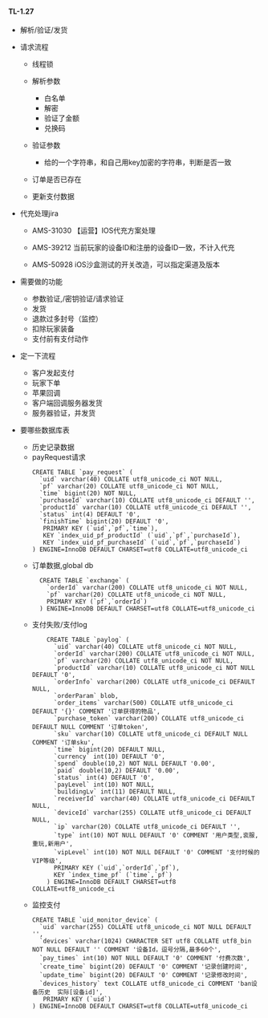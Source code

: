 #### TL-1.27

 - 解析/验证/发货










 - 请求流程
   -  线程锁
   -  解析参数
      - 白名单
      - 解密
      - 验证了金额
       - 兑换码
       
   - 验证参数
      - 给的一个字符串，和自己用key加密的字符串，判断是否一致
   - 订单是否已存在
   - 更新支付数据
- 代充处理jira
    - AMS-31030
      【运营】IOS代充方案处理
      
    - AMS-39212 当前玩家的设备ID和注册的设备ID一致，不计入代充
    - AMS-50928 iOS沙盒测试的开关改造，可以指定渠道及版本

- 需要做的功能
    - 参数验证,/密钥验证/请求验证
    - 发货
    - 退款过多封号（监控）
    - 扣除玩家装备
    - 支付前有支付动作
    
- 定一下流程
    - 客户发起支付
    - 玩家下单
    - 苹果回调
    - 客户端回调服务器发货
    - 服务器验证，并发货
    


- 要哪些数据库表
    - 历史记录数据
    - payRequest请求
        ```
      CREATE TABLE `pay_request` (
          `uid` varchar(40) COLLATE utf8_unicode_ci NOT NULL,
          `pf` varchar(20) COLLATE utf8_unicode_ci NOT NULL,
          `time` bigint(20) NOT NULL,
          `purchaseId` varchar(10) COLLATE utf8_unicode_ci DEFAULT '',
          `productId` varchar(10) COLLATE utf8_unicode_ci DEFAULT '',
          `status` int(4) DEFAULT '0',
          `finishTime` bigint(20) DEFAULT '0',
           PRIMARY KEY (`uid`,`pf`,`time`),
           KEY `index_uid_pf_productId` (`uid`,`pf`,`purchaseId`),
           KEY `index_uid_pf_purchaseId` (`uid`,`pf`,`purchaseId`)
       ) ENGINE=InnoDB DEFAULT CHARSET=utf8 COLLATE=utf8_unicode_ci
       ```
    - 订单数据,global db
      ```
        CREATE TABLE `exchange` (
          `orderId` varchar(200) COLLATE utf8_unicode_ci NOT NULL,
          `pf` varchar(20) COLLATE utf8_unicode_ci NOT NULL,
          PRIMARY KEY (`pf`,`orderId`)
        ) ENGINE=InnoDB DEFAULT CHARSET=utf8 COLLATE=utf8_unicode_ci
      ```
    - 支付失败/支付log
        ```
            CREATE TABLE `paylog` (
              `uid` varchar(40) COLLATE utf8_unicode_ci NOT NULL,
              `orderId` varchar(200) COLLATE utf8_unicode_ci NOT NULL,
              `pf` varchar(20) COLLATE utf8_unicode_ci NOT NULL,
              `productId` varchar(10) COLLATE utf8_unicode_ci NOT NULL DEFAULT '0',
              `orderInfo` varchar(200) COLLATE utf8_unicode_ci DEFAULT NULL,
              `orderParam` blob,
              `order_items` varchar(500) COLLATE utf8_unicode_ci DEFAULT '{}' COMMENT '订单获得的物品',
              `purchase_token` varchar(200) COLLATE utf8_unicode_ci DEFAULT NULL COMMENT '订单token',
              `sku` varchar(10) COLLATE utf8_unicode_ci DEFAULT NULL COMMENT '订单sku',
              `time` bigint(20) DEFAULT NULL,
              `currency` int(10) DEFAULT '0',
              `spend` double(10,2) NOT NULL DEFAULT '0.00',
              `paid` double(10,2) DEFAULT '0.00',
              `status` int(4) DEFAULT '0',
              `payLevel` int(10) NOT NULL,
              `buildingLv` int(11) DEFAULT NULL,
              `receiverId` varchar(40) COLLATE utf8_unicode_ci DEFAULT NULL,
              `deviceId` varchar(255) COLLATE utf8_unicode_ci DEFAULT NULL,
              `ip` varchar(20) COLLATE utf8_unicode_ci DEFAULT '',
              `type` int(10) NOT NULL DEFAULT '0' COMMENT '用户类型,衮服,重玩,新用户',
              `vipLevel` int(10) NOT NULL DEFAULT '0' COMMENT '支付时候的VIP等级',
              PRIMARY KEY (`uid`,`orderId`,`pf`),
              KEY `index_time_pf` (`time`,`pf`)
            ) ENGINE=InnoDB DEFAULT CHARSET=utf8 COLLATE=utf8_unicode_ci  
        
        ```
    - 监控支付
        ```
        CREATE TABLE `uid_monitor_device` (
          `uid` varchar(255) COLLATE utf8_unicode_ci NOT NULL DEFAULT '',
          `devices` varchar(1024) CHARACTER SET utf8 COLLATE utf8_bin NOT NULL DEFAULT '' COMMENT '设备Id，逗号分隔,最多60个',
          `pay_times` int(10) NOT NULL DEFAULT '0' COMMENT '付费次数',
          `create_time` bigint(20) DEFAULT '0' COMMENT '记录创建时间',
          `update_time` bigint(20) DEFAULT '0' COMMENT '记录修改时间',
          `devices_history` text COLLATE utf8_unicode_ci COMMENT 'ban设备历史  实际[设备id]',
           PRIMARY KEY (`uid`)
        ) ENGINE=InnoDB DEFAULT CHARSET=utf8 COLLATE=utf8_unicode_ci
       ```
